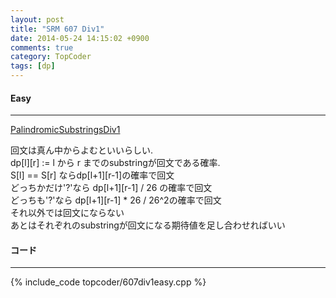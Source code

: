 ```yaml
---
layout: post
title: "SRM 607 Div1"
date: 2014-05-24 14:15:02 +0900
comments: true
category: TopCoder
tags: [dp]
---
```


#### Easy

****

[PalindromicSubstringsDiv1](http://community.topcoder.com/stat?c=problem_statement&pm=12964&rd=15840)  

回文は真ん中からよむといいらしい.  
dp[l][r] := l から r までのsubstringが回文である確率.  
S[l] == S[r] ならdp[l+1][r-1]の確率で回文  
どっちかだけ'?'なら dp[l+1][r-1] / 26 の確率で回文  
どっちも'?'なら dp[l+1][r-1] * 26 / 26^2の確率で回文  
それ以外では回文にならない  
あとはそれぞれのsubstringが回文になる期待値を足し合わせればいい  

#### コード

****

{% include_code topcoder/607div1easy.cpp %}
